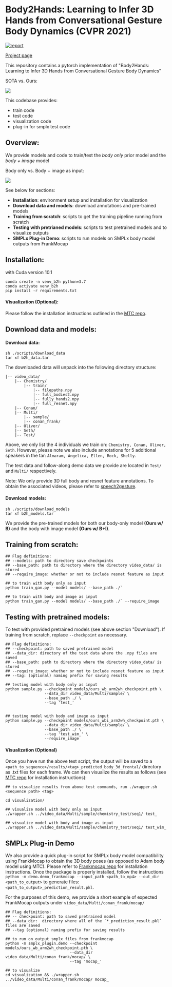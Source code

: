 # Body2Hands: Learning to Infer 3D Hands from Conversational Gesture Body Dynamics (CVPR 2021)

[![report](https://img.shields.io/badge/arXiv-2007.12287-b31b1b.svg)](https://arxiv.org/abs/2007.12287#)

[Project page](http://people.eecs.berkeley.edu/~evonne_ng/projects/body2hands/)

This repository contains a pytorch implementation of "Body2Hands: Learning to Infer 3D Hands from Conversational Gesture Body Dynamics"

SOTA vs. Ours:

![](video_data/b2h_mtc_preview.gif)

This codebase provides:
- train code
- test code
- visualization code
- plug-in for smplx test code


## Overview:
We provide models and code to train/test the *body only* prior model and the *body + image* model

Body only vs. Body + image as input:

![](video_data/b2h_wi_preview.gif)

See below for sections:
- **Installation**: environment setup and installation for visualization
- **Download data and models**: download annotations and pre-trained models
- **Training from scratch**: scripts to get the training pipeline running from scratch
- **Testing with pretrianed models**: scripts to test pretrained models and to visualize outputs
- **SMPLx Plug-in Demo**: scripts to run models on SMPLx body model outputs from FrankMocap

## Installation:
 with Cuda version 10.1

```
conda create -n venv_b2h python=3.7
conda activate venv_b2h
pip install -r requirements.txt
```

#### Visualization (Optional):
Please follow the installation instructions outlined in the [MTC repo](https://github.com/CMU-Perceptual-Computing-Lab/MonocularTotalCapture).


## Download data and models:
#### Download data:
```
sh ./scripts/download_data
tar xf b2h_data.tar
```

The downloaded data will unpack into the following directory structure:

```
|-- video_data/
    |-- Chemistry/
        |-- train/
            |-- filepaths.npy
            |-- full_bodies2.npy
            |-- fully_hands2.npy
            |-- full_resnet.npy
    |-- Conan/
    |-- Multi/
        |-- sample/
        |-- conan_frank/
    |-- Oliver/
    |-- Seth/
    |-- Test/
```

Above, we only list the 4 individuals we train on: `Chemistry, Conan, Oliver, Seth`. However, please note we also include annotations for 5 additional speakers in the tar: `Almaram, Angelica, Ellen, Rock, Shelly`.

The test data and follow-along demo data we provide are located in `Test/` and `Multi/` respectively.

Note: We only provide 3D full body and resnet feature annotations. To obtain the associated videos, please refer to [speech2gesture](https://github.com/amirbar/speech2gesture/blob/master/data/dataset.md).


#### Download models:
```
sh ./scripts/download_models
tar xf b2h_models.tar
```
We provide the pre-trained models for both our body-only model **(Ours w/ B)** and the body with image model **(Ours w/ B+I)**.


## Training from scratch:
```
## Flag definitions:
## --models: path to directory save checkpoints
## --base_path: path to directory where the directory video_data/ is stored
## --require_image: whether or not to include resnet feature as input

## to train with body only as input
python train_gan.py --model models/ --base_path ./`

## to train with body and image as input
python train_gan.py --model models/ --base_path ./` --require_image
```


## Testing with pretrained models:
To test with provided pretrained models (see above section "Download"). If training from scratch, replace `--checkpoint` as necessary.
```
## Flag definitions:
## --checkpoint: path to saved pretrained model
## --data_dir: directory of the test data where the .npy files are saved
## --base_path: path to directory where the directory video_data/ is stored
## --require_image: whether or not to include resnet feature as input
## --tag: (optional) naming prefix for saving results

## testing model with body only as input
python sample.py --checkpoint models/ours_wb_arm2wh_checkpoint.pth \
                 --data_dir video_data/Multi/sample/ \
                 --base_path ./ \
                 --tag 'test_'


## testing model with body and image as input
python sample.py --checkpoint models/ours_wbi_arm2wh_checkpoint.pth \
                 --data_dir video_data/Multi/sample/ \
                 --base_path ./ \
                 --tag 'test_wim_' \
                 --require_image
```

#### Visualization (Optional)
Once you have run the above test script, the output will be saved to a `<path_to_sequence>/results/<tag>_predicted_body_3d_frontal/` directory as .txt files for each frame. We can then visualize the results as follows (see [MTC repo](https://github.com/CMU-Perceptual-Computing-Lab/MonocularTotalCapture) for installation instructions):

```
## to visualize results from above test commands, run ./wrapper.sh <sequence path> <tag>

cd visualization/

## visualize model with body only as input
./wrapper.sh ../video_data/Multi/sample/chemistry_test/seq1/ test_

## visualize model with body and image as input
./wrapper.sh ../video_data/Multi/sample/chemistry_test/seq1/ test_wim_
```

## SMPLx Plug-in Demo
We also provide a quick plug-in script for SMPLx body model compatibility using FrankMocap to obtain the 3D body poses (as opposed to Adam body model using MTC).
Please refer to [Frankmocap repo](https://github.com/facebookresearch/frankmocap/blob/master/docs/INSTALL.md) for installation instructions. Once the package is properly installed, follow the instructions `python -m demo.demo_frankmocap --input_path <path_to_mp4> --out_dir <path_to_output>` to generate files: `<path_to_output>_prediction_result.pkl`.

For the purposes of this demo, we provide a short example of expected FrankMocap outputs under `video_data/Multi/conan_frank/mocap/`


```
## Flag definitions:
## -- checkpoint: path to saved pretrained model
## --data_dir:  directory where all of the `*_prediction_result.pkl` files are saved
## --tag (optional) naming prefix for saving results

## to run on output smplx files from frankmocap
python -m smplx_plugin.demo --checkpoint models/ours_wb_arm2wh_checkpoint.pth \
                            --data_dir video_data/Multi/conan_frank/mocap/ \
                            --tag 'mocap_'

## to visualize
cd visualization && ./wrapper.sh ../video_data/Multi/conan_frank/mocap/ mocap_
```
